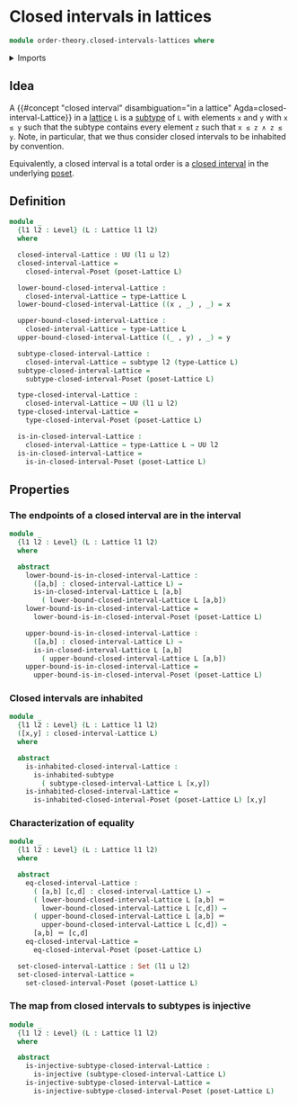 # Closed intervals in lattices

```agda
module order-theory.closed-intervals-lattices where
```

<details><summary>Imports</summary>

```agda
open import foundation.dependent-pair-types
open import foundation.identity-types
open import foundation.inhabited-subtypes
open import foundation.injective-maps
open import foundation.sets
open import foundation.subtypes
open import foundation.universe-levels

open import order-theory.closed-intervals-posets
open import order-theory.lattices
```

</details>

## Idea

A
{{#concept "closed interval" disambiguation="in a lattice" Agda=closed-interval-Lattice}}
in a [lattice](order-theory.lattices.md) `L` is a
[subtype](foundation.subtypes.md) of `L` with elements `x` and `y` with `x ≤ y`
such that the subtype contains every element `z` such that `x ≤ z ∧ z ≤ y`.
Note, in particular, that we thus consider closed intervals to be inhabited by
convention.

Equivalently, a closed interval is a total order is a
[closed interval](order-theory.closed-intervals-posets.md) in the underlying
[poset](order-theory.posets.md).

## Definition

```agda
module _
  {l1 l2 : Level} (L : Lattice l1 l2)
  where

  closed-interval-Lattice : UU (l1 ⊔ l2)
  closed-interval-Lattice =
    closed-interval-Poset (poset-Lattice L)

  lower-bound-closed-interval-Lattice :
    closed-interval-Lattice → type-Lattice L
  lower-bound-closed-interval-Lattice ((x , _) , _) = x

  upper-bound-closed-interval-Lattice :
    closed-interval-Lattice → type-Lattice L
  upper-bound-closed-interval-Lattice ((_ , y) , _) = y

  subtype-closed-interval-Lattice :
    closed-interval-Lattice → subtype l2 (type-Lattice L)
  subtype-closed-interval-Lattice =
    subtype-closed-interval-Poset (poset-Lattice L)

  type-closed-interval-Lattice :
    closed-interval-Lattice → UU (l1 ⊔ l2)
  type-closed-interval-Lattice =
    type-closed-interval-Poset (poset-Lattice L)

  is-in-closed-interval-Lattice :
    closed-interval-Lattice → type-Lattice L → UU l2
  is-in-closed-interval-Lattice =
    is-in-closed-interval-Poset (poset-Lattice L)
```

## Properties

### The endpoints of a closed interval are in the interval

```agda
module _
  {l1 l2 : Level} (L : Lattice l1 l2)
  where

  abstract
    lower-bound-is-in-closed-interval-Lattice :
      ([a,b] : closed-interval-Lattice L) →
      is-in-closed-interval-Lattice L [a,b]
        ( lower-bound-closed-interval-Lattice L [a,b])
    lower-bound-is-in-closed-interval-Lattice =
      lower-bound-is-in-closed-interval-Poset (poset-Lattice L)

    upper-bound-is-in-closed-interval-Lattice :
      ([a,b] : closed-interval-Lattice L) →
      is-in-closed-interval-Lattice L [a,b]
        ( upper-bound-closed-interval-Lattice L [a,b])
    upper-bound-is-in-closed-interval-Lattice =
      upper-bound-is-in-closed-interval-Poset (poset-Lattice L)
```

### Closed intervals are inhabited

```agda
module _
  {l1 l2 : Level} (L : Lattice l1 l2)
  ([x,y] : closed-interval-Lattice L)
  where

  abstract
    is-inhabited-closed-interval-Lattice :
      is-inhabited-subtype
        ( subtype-closed-interval-Lattice L [x,y])
    is-inhabited-closed-interval-Lattice =
      is-inhabited-closed-interval-Poset (poset-Lattice L) [x,y]
```

### Characterization of equality

```agda
module _
  {l1 l2 : Level} (L : Lattice l1 l2)
  where

  abstract
    eq-closed-interval-Lattice :
      ( [a,b] [c,d] : closed-interval-Lattice L) →
      ( lower-bound-closed-interval-Lattice L [a,b] ＝
        lower-bound-closed-interval-Lattice L [c,d]) →
      ( upper-bound-closed-interval-Lattice L [a,b] ＝
        upper-bound-closed-interval-Lattice L [c,d]) →
      [a,b] ＝ [c,d]
    eq-closed-interval-Lattice =
      eq-closed-interval-Poset (poset-Lattice L)

  set-closed-interval-Lattice : Set (l1 ⊔ l2)
  set-closed-interval-Lattice =
    set-closed-interval-Poset (poset-Lattice L)
```

### The map from closed intervals to subtypes is injective

```agda
module _
  {l1 l2 : Level} (L : Lattice l1 l2)
  where

  abstract
    is-injective-subtype-closed-interval-Lattice :
      is-injective (subtype-closed-interval-Lattice L)
    is-injective-subtype-closed-interval-Lattice =
      is-injective-subtype-closed-interval-Poset (poset-Lattice L)
```
